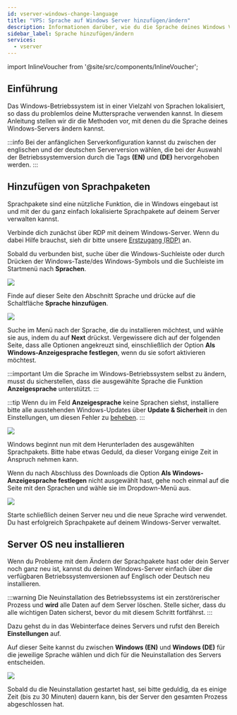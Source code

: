 ```yaml
---
id: vserver-windows-change-language
title: "VPS: Sprache auf Windows Server hinzufügen/ändern"
description: Informationen darüber, wie du die Sprache deines Windows VPS von ZAP-Hosting ändern kannst und wie du Sprachen hinzufügst - ZAP-Hosting.com Dokumentation
sidebar_label: Sprache hinzufügen/ändern
services:
  - vserver
---
```


import InlineVoucher from '@site/src/components/InlineVoucher';

## Einführung

Das Windows-Betriebssystem ist in einer Vielzahl von Sprachen lokalisiert, so dass du problemlos deine Muttersprache verwenden kannst. In diesem Anleitung stellen wir dir die Methoden vor, mit denen du die Sprache deines Windows-Servers ändern kannst.

:::info
Bei der anfänglichen Serverkonfiguration kannst du zwischen der englischen und der deutschen Serverversion wählen, die bei der Auswahl der Betriebssystemversion durch die Tags **(EN)** und **(DE)** hervorgehoben werden.
:::

<InlineVoucher />

## Hinzufügen von Sprachpaketen

Sprachpakete sind eine nützliche Funktion, die in Windows eingebaut ist und mit der du ganz einfach lokalisierte Sprachpakete auf deinem Server verwalten kannst.

Verbinde dich zunächst über RDP mit deinem Windows-Server. Wenn du dabei Hilfe brauchst, sieh dir bitte unsere [Erstzugang (RDP)](vserver-windows-userdp.md) an.

Sobald du verbunden bist, suche über die Windows-Suchleiste oder durch Drücken der Windows-Taste/des Windows-Symbols und die Suchleiste im Startmenü nach **Sprachen**.

![](https://screensaver01.zap-hosting.com/index.php/s/Rf4inxAES3tBH8E/preview)

Finde auf dieser Seite den Abschnitt Sprache und drücke auf die Schaltfläche **Sprache hinzufügen**. 

![](https://screensaver01.zap-hosting.com/index.php/s/mbKyb4FiNZnYtDj/preview)

Suche im Menü nach der Sprache, die du installieren möchtest, und wähle sie aus, indem du auf **Next** drückst. Vergewissere dich auf der folgenden Seite, dass alle Optionen angekreuzt sind, einschließlich der Option **Als Windows-Anzeigesprache festlegen**, wenn du sie sofort aktivieren möchtest.

:::important
Um die Sprache im Windows-Betriebssystem selbst zu ändern, musst du sicherstellen, dass die ausgewählte Sprache die Funktion **Anzeigesprache** unterstützt.
:::

:::tip
Wenn du im Feld **Anzeigesprache** keine Sprachen siehst, installiere bitte alle ausstehenden Windows-Updates über **Update & Sicherheit** in den Einstellungen, um diesen Fehler zu [beheben](https://learn.microsoft.com/en-us/troubleshoot/windows-server/shell-experience/cannot-configure-language-pack-windows-server-desktop-experience).
:::

![](https://screensaver01.zap-hosting.com/index.php/s/gdAjwb3Q4ofmsAr/preview)

Windows beginnt nun mit dem Herunterladen des ausgewählten Sprachpakets. Bitte habe etwas Geduld, da dieser Vorgang einige Zeit in Anspruch nehmen kann.

Wenn du nach Abschluss des Downloads die Option **Als Windows-Anzeigesprache festlegen** nicht ausgewählt hast, gehe noch einmal auf die Seite mit den Sprachen und wähle sie im Dropdown-Menü aus.

![](https://screensaver01.zap-hosting.com/index.php/s/5ggZyjBmENEzCgS/preview)

Starte schließlich deinen Server neu und die neue Sprache wird verwendet. Du hast erfolgreich Sprachpakete auf deinem Windows-Server verwaltet.

## Server OS neu installieren

Wenn du Probleme mit dem Ändern der Sprachpakete hast oder dein Server noch ganz neu ist, kannst du deinen Windows-Server einfach über die verfügbaren Betriebssystemversionen auf Englisch oder Deutsch neu installieren.

:::warning
Die Neuinstallation des Betriebssystems ist ein zerstörerischer Prozess und **wird** alle Daten auf dem Server löschen. Stelle sicher, dass du alle wichtigen Daten sicherst, bevor du mit diesem Schritt fortfährst.
:::

Dazu gehst du in das Webinterface deines Servers und rufst den Bereich **Einstellungen** auf.

Auf dieser Seite kannst du zwischen **Windows (EN)** und **Windows (DE)** für die jeweilige Sprache wählen und dich für die Neuinstallation des Servers entscheiden.

![](https://screensaver01.zap-hosting.com/index.php/s/9b6njXx3PMdCG6s/preview)

Sobald du die Neuinstallation gestartet hast, sei bitte geduldig, da es einige Zeit (bis zu 30 Minuten) dauern kann, bis der Server den gesamten Prozess abgeschlossen hat.